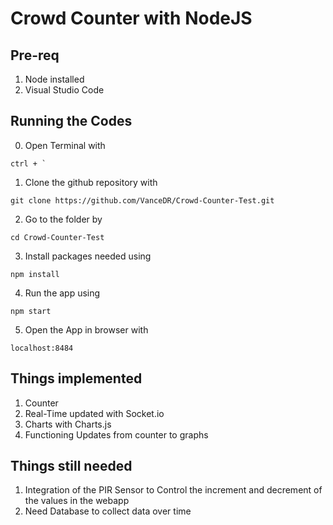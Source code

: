 # Crowd Counter with NodeJS
## Pre-req
1. Node installed
2. Visual Studio Code

## Running the Codes
0. Open Terminal with 
```
ctrl + `
```
1. Clone the github repository with 
```
git clone https://github.com/VanceDR/Crowd-Counter-Test.git
```
2. Go to the folder by 
```
cd Crowd-Counter-Test
```
3. Install packages needed using 
```
npm install
```
4. Run the app using 
```
npm start
```
5. Open the App in browser with
```
localhost:8484
```
## Things implemented
1. Counter
2. Real-Time updated with Socket.io
3. Charts with Charts.js
4. Functioning Updates from counter to graphs

## Things still needed
1. Integration of the PIR Sensor to Control the increment and decrement of the values in the webapp
2. Need Database to collect data over time
